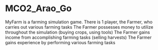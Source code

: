 # MCO2_Arao_Go
MyFarm is a farming simulation game. There is 1 player, the Farmer, who carries out various farming tasks The Farmer possesses money to utilize throughout the simulation (buying crops, using tools) The Farmer gains income from accomplishing farming tasks (selling harvests) The Farmer gains experience by performing various farming tasks
